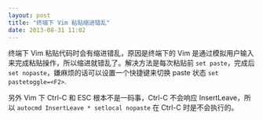 ```yaml
---
layout: post
title: "终端下 Vim 粘贴缩进错乱"
date: 2013-08-31 11:02
---
```


终端下 Vim 粘贴代码时会有缩进错乱，原因是终端下的 Vim 是通过模拟用户输入来完成粘贴操作，所以缩进就错乱了。解决方法是每次粘贴前 `set paste`，完成后 `set nopaste`，嫌麻烦的话可以设置一个快捷键来切换 paste 状态 `set pastetoggle=<F2>`.

另外 Vim 下 Ctrl-C 和 ESC 根本不是一码事，Ctrl-C 不会响应 InsertLeave，所以 `autocmd InsertLeave * setlocal nopaste` 在 Ctrl-C 时是不会执行的。

